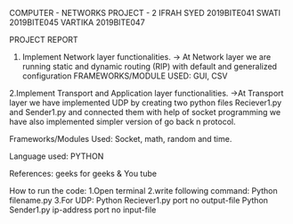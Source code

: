 COMPUTER - NETWORKS PROJECT - 2
IFRAH SYED 2019BITE041
SWATI 2019BITE045
VARTIKA 2019BITE047

PROJECT REPORT

1. Implement Network layer functionalities.
→ At Network layer we are running static and dynamic routing (RIP) with default and
generalized configuration
 FRAMEWORKS/MODULE USED: GUI, CSV
 
2.Implement Transport and Application layer functionalities.
→At Transport layer we have implemented UDP by creating two python files Reciever1.py and
Sender1.py and connected them with help of socket programming
we have also implemented simpler version of go back n protocol.

Frameworks/Modules Used: Socket, math, random and time.

Language used: PYTHON

References:
geeks for geeks & You tube

How to run the code:
1.Open terminal
2.write following command:
 Python filename.py
3.For UDP:
Python Reciever1.py port no output-file
Python Sender1.py ip-address port no input-file
